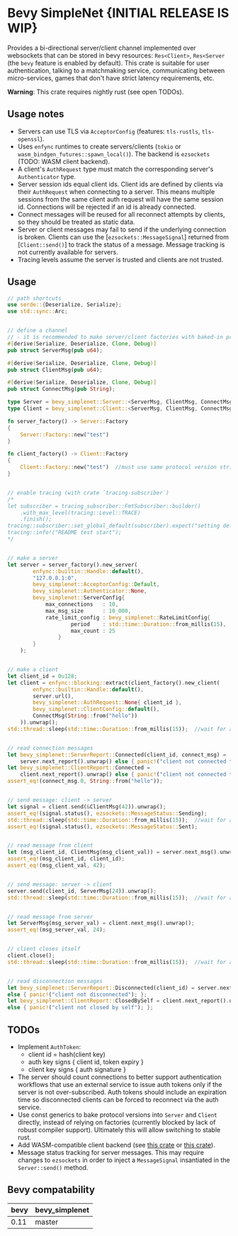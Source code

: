 # Bevy SimpleNet {INITIAL RELEASE IS WIP}

Provides a bi-directional server/client channel implemented over websockets that can be stored in bevy resources: `Res<Client>`, `Res<Server` (the `bevy` feature is enabled by default). This crate is suitable for user authentication, talking to a matchmaking service, communicating between micro-services, games that don't have strict latency requirements, etc.

**Warning**: This crate requires nightly rust (see open TODOs).



## Usage notes

- Servers can use TLS via `AcceptorConfig` (features: `tls-rustls`, `tls-openssl`).
- Uses `enfync` runtimes to create servers/clients (`tokio` or `wasm_bindgen_futures::spawn_local()`). The backend is `ezsockets` (TODO: WASM client backend).
- A client's `AuthRequest` type must match the corresponding server's `Authenticator` type.
- Server session ids equal client ids. Client ids are defined by clients via their `AuthRequest` when connecting to a server. This means multiple sessions from the same client auth request will have the same session id. Connections will be rejected if an id is already connected.
- Connect messages will be reused for all reconnect attempts by clients, so they should be treated as static data.
- Server or client messages may fail to send if the underlying connection is broken. Clients can use the [`ezsockets::MessageSignal`] returned from [`Client::send()`] to track the status of a message. Message tracking is not currently available for servers.
- Tracing levels assume the server is trusted and clients are not trusted.



## Usage

```rust
// path shortcuts
use serde::{Deserialize, Serialize};
use std::sync::Arc;


// define a channel
// - it is recommended to make server/client factories with baked-in protocol versions (e.g. with env!("CARGO_PKG_VERSION"))
#[derive(Serialize, Deserialize, Clone, Debug)]
pub struct ServerMsg(pub u64);

#[derive(Serialize, Deserialize, Clone, Debug)]
pub struct ClientMsg(pub u64);

#[derive(Serialize, Deserialize, Clone, Debug)]
pub struct ConnectMsg(pub String);

type Server = bevy_simplenet::Server::<ServerMsg, ClientMsg, ConnectMsg>;
type Client = bevy_simplenet::Client::<ServerMsg, ClientMsg, ConnectMsg>;

fn server_factory() -> Server::Factory
{
    Server::Factory::new("test")
}

fn client_factory() -> Client::Factory
{
    Client::Factory::new("test")  //must use same protocol version string as the server
}


// enable tracing (with crate `tracing-subscriber`)
/*
let subscriber = tracing_subscriber::FmtSubscriber::builder()
    .with_max_level(tracing::Level::TRACE)
    .finish();
tracing::subscriber::set_global_default(subscriber).expect("setting default subscriber failed");
tracing::info!("README test start");
*/


// make a server
let server = server_factory().new_server(
        enfync::builtin::Handle::default(),
        "127.0.0.1:0",
        bevy_simplenet::AcceptorConfig::Default,
        bevy_simplenet::Authenticator::None,
        bevy_simplenet::ServerConfig{
            max_connections   : 10,
            max_msg_size      : 10_000,
            rate_limit_config : bevy_simplenet::RateLimitConfig{
                    period    : std::time::Duration::from_millis(15),
                    max_count : 25
                }
        }
    );


// make a client
let client_id = 0u128;
let client = enfync::blocking::extract(client_factory().new_client(
        enfync::builtin::Handle::default(),
        server.url(),
        bevy_simplenet::AuthRequest::None{ client_id },
        bevy_simplenet::ClientConfig::default(),
        ConnectMsg(String::from("hello"))
    )).unwrap();
std::thread::sleep(std::time::Duration::from_millis(15));  //wait for async machinery


// read connection messages
let bevy_simplenet::ServerReport::Connected(client_id, connect_msg) =
    server.next_report().unwrap() else { panic!("client not connected to server"); };
let bevy_simplenet::ClientReport::Connected =
    client.next_report().unwrap() else { panic!("client not connected to server"); };
assert_eq!(connect_msg.0, String::from("hello"));


// send message: client -> server
let signal = client.send(&ClientMsg(42)).unwrap();
assert_eq!(signal.status(), ezsockets::MessageStatus::Sending);
std::thread::sleep(std::time::Duration::from_millis(15));  //wait for async machinery
assert_eq!(signal.status(), ezsockets::MessageStatus::Sent);


// read message from client
let (msg_client_id, ClientMsg(msg_client_val)) = server.next_msg().unwrap();
assert_eq!(msg_client_id, client_id);
assert_eq!(msg_client_val, 42);


// send message: server -> client
server.send(client_id, ServerMsg(24)).unwrap();
std::thread::sleep(std::time::Duration::from_millis(15));  //wait for async machinery


// read message from server
let ServerMsg(msg_server_val) = client.next_msg().unwrap();
assert_eq!(msg_server_val, 24);


// client closes itself
client.close();
std::thread::sleep(std::time::Duration::from_millis(15));  //wait for async machinery


// read disconnection messages
let bevy_simplenet::ServerReport::Disconnected(client_id) = server.next_report().unwrap()
else { panic!("client not disconnected"); };
let bevy_simplenet::ClientReport::ClosedBySelf = client.next_report().unwrap()
else { panic!("client not closed by self"); };
```



## TODOs

- Implement `AuthToken`:
    - client id = hash(client key)
    - auth key signs { client id, token expiry }
    - client key signs { auth signature }
- The server should count connections to better support authentication workflows that use an external service to issue auth tokens only if the server is not over-subscribed. Auth tokens should include an expiration time so disconnected clients can be forced to reconnect via the auth service.
- Use const generics to bake protocol versions into `Server` and `Client` directly, instead of relying on factories (currently blocked by lack of robust compiler support). Ultimately this will allow switching to stable rust.
- Add WASM-compatible client backend (see [this crate](https://github.com/workflow-rs/workflow-rs) or [this crate](https://docs.rs/ws_stream_wasm/latest/ws_stream_wasm/)).
- Message status tracking for server messages. This may require changes to `ezsockets` in order to inject a `MessageSignal` insantiated in the `Server::send()` method.



## Bevy compatability

| bevy   | bevy_simplenet |
|--------|----------------|
| 0.11   | master         |

